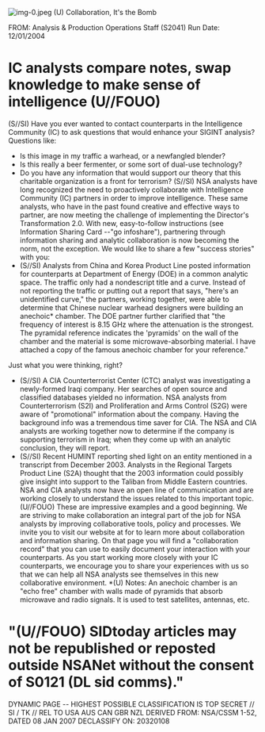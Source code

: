 ![img-0.jpeg](img-0.jpeg)
(U) Collaboration, It's the Bomb

FROM:
Analysis \& Production Operations Staff (S2041)
Run Date: 12/01/2004

# IC analysts compare notes, swap knowledge to make sense of intelligence (U//FOUO) 

(S//SI) Have you ever wanted to contact counterparts in the Intelligence Community (IC) to ask questions that would enhance your SIGINT analysis? Questions like:

- Is this image in my traffic a warhead, or a newfangled blender?
- Is this really a beer fermenter, or some sort of dual-use technology?
- Do you have any information that would support our theory that this charitable organization is a front for terrorism?
(S//SI) NSA analysts have long recognized the need to proactively collaborate with Intelligence Community (IC) partners in order to improve intelligence. These same analysts, who have in the past found creative and effective ways to partner, are now meeting the challenge of implementing the Director's Transformation 2.0. With new, easy-to-follow instructions (see Information Sharing Card --"go infoshare"), partnering through information sharing and analytic collaboration is now becoming the norm, not the exception. We would like to share a few "success stories" with you:
- (S//SI) Analysts from China and Korea Product Line posted information for counterparts at Department of Energy (DOE) in a common analytic space. The traffic only had a nondescript title and a curve. Instead of not reporting the traffic or putting out a report that says, "here's an unidentified curve," the partners, working together, were able to determine that Chinese nuclear warhead designers were building an anechoic* chamber. The DOE partner further clarified that "the frequency of interest is 8.15 GHz where the attenuation is the strongest. The pyramidal reference indicates the 'pyramids' on the wall of the chamber and the material is some microwave-absorbing material. I have attached a copy of the famous anechoic chamber for your reference."

Just what you were thinking, right?

- (S//SI) A CIA Counterterrorist Center (CTC) analyst was investigating a newly-formed Iraqi company. Her searches of open source and classified databases yielded no information. NSA analysts from Counterterrorism (S2I) and Proliferation and Arms Control (S2G) were aware of "promotional" information about the company. Having the background info was a tremendous time saver for CIA. The NSA and CIA analysts are working together now to determine if the company is supporting terrorism in Iraq; when they come up with an analytic conclusion, they will report.
- (S//SI) Recent HUMINT reporting shed light on an entity mentioned in a transcript from December 2003. Analysts in the Regional Targets Product Line (S2A) thought that the 2003 information could possibly give insight into support to the Taliban from Middle Eastern countries. NSA and CIA analysts now have an open line of communication and are working closely to understand the issues related to this important topic.
(U//FOUO) These are impressive examples and a good beginning. We are striving to make collaboration an integral part of the job for NSA analysts by improving collaborative tools, policy and processes. We invite you to visit our website at
for to learn more about collaboration and information sharing. On that page you will find a "collaboration record" that you can use to easily document your interaction with your counterparts. As you start working more closely with your IC counterparts, we encourage you to share your experiences with us so
that we can help all NSA analysts see themselves in this new collaborative environment.
*(U) Notes:
An anechoic chamber is an "echo free" chamber with walls made of pyramids that absorb microwave and radio signals. It is used to test satellites, antennas, etc.

# "(U//FOUO) SIDtoday articles may not be republished or reposted outside NSANet without the consent of S0121 (DL sid comms)." 

DYNAMIC PAGE -- HIGHEST POSSIBLE CLASSIFICATION IS TOP SECRET // SI / TK // REL TO USA AUS CAN GBR NZL DERIVED FROM: NSA/CSSM 1-52, DATED 08 JAN 2007 DECLASSIFY ON: 20320108
